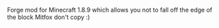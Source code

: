 Forge mod for Minecraft 1.8.9 which allows you not to fall off the edge of the block
Mitfox don't copy :)
